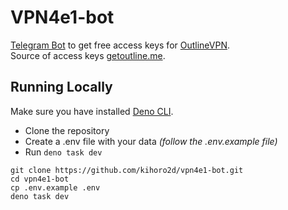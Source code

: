 # VPN4e1-bot

[Telegram Bot](https://t.me/vpn4e1_bot) to get free access keys for [OutlineVPN](https://getoutline.org).\
Source of access keys [getoutline.me](https://getoutline.me/access-keys/).

## Running Locally
Make sure you have installed [Deno CLI](https://deno.land).
- Clone the repository
- Create a .env file with your data _(follow the .env.example file)_
- Run `deno task dev`

```shell
git clone https://github.com/kihoro2d/vpn4e1-bot.git
cd vpn4e1-bot
cp .env.example .env
deno task dev
```
